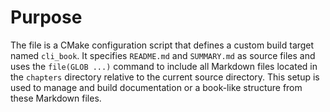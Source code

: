 # Purpose
The file is a CMake configuration script that defines a custom build target named `cli_book`. It specifies `README.md` and `SUMMARY.md` as source files and uses the `file(GLOB ...)` command to include all Markdown files located in the `chapters` directory relative to the current source directory. This setup is used to manage and build documentation or a book-like structure from these Markdown files.
